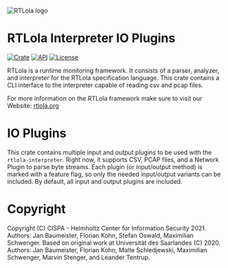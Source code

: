 ![RTLola logo](https://pages.cispa.de/rtlola/assets/img/logos/rtlola-logo-ultrawide-blue.png)

# RTLola Interpreter IO Plugins

[![Crate](https://img.shields.io/crates/v/rtlola-io-plugins.svg)](https://crates.io/crates/rtlola-io-plugins)
[![API](https://docs.rs/rtlola-io-plugins/badge.svg)](https://docs.rs/rtlola-io-plugins)
[![License](https://img.shields.io/crates/l/rtlola-io-plugins)](https://crates.io/crates/rtlola-io-plugins)

RTLola is a runtime monitoring framework.  It consists of a parser, analyzer, and interpreter for the RTLola specification language.
This crate contains a CLI interface to the interpreter capable of reading csv and pcap files.

For more information on the RTLola framework make sure to visit our Website:
[rtlola.org](https://rtlola.org "RTLola")

# IO Plugins

This crate contains multiple input and output plugins to be used with the `rtlola-interpreter`.
Right now, it supports CSV, PCAP files, and a Network Plugin to parse byte streams.
Each plugin (or input/output method) is marked with a feature flag, so only the needed input/output variants can be included.
By default, all input and output plugins are included.

# Copyright

Copyright (C) CISPA - Helmholtz Center for Information Security 2021.  Authors: Jan Baumeister, Florian Kohn, Stefan Oswald, Maximilian Schwenger.
Based on original work at Universität des Saarlandes (C) 2020.  Authors: Jan Baumeister, Florian Kohn, Malte Schledjewski, Maximilian Schwenger, Marvin Stenger, and Leander Tentrup.
